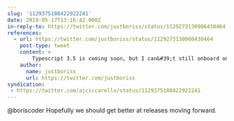 ```yaml
---
slug: '1129375188422922241'
date: 2019-05-17T13:16:42.000Z
in-reply-to: https://twitter.com/justboriss/status/1129273130986430464
references:
  - url: https://twitter.com/justboriss/status/1129273130986430464
    post-type: tweet
    content: >
        Typescript 3.5 is coming soon, but I can&#39;t still onboard on 3.4, because typedoc update is not released yet: <a href="https://t.co/KY2vPsvzYY">https://t.co/KY2vPsvzYY</a><br><br>What is the best way to ping package maintainers to do a release? <a href="https://t.co/TOpB9aiv8m">https://t.co/TOpB9aiv8m</a>
    author:
      name: justboriss
      url: https://twitter.com/justboriss
syndication:
 - https://twitter.com/ajciccarello/status/1129375188422922241
---
```


@boriscoder Hopefully we should get better at releases moving forward.
